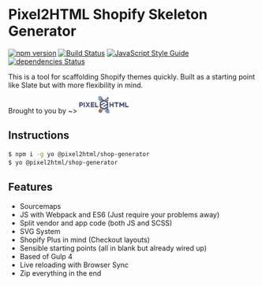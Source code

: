 # Pixel2HTML Shopify Skeleton Generator

[![npm version](https://badge.fury.io/js/%40pixel2html%2Fgenerator-shopify.svg)](https://badge.fury.io/js/%40pixel2html%2Fgenerator-shopify)
[![Build Status](https://travis-ci.org/Pixel2HTML/shopify-skeleton.svg?branch=master)](https://travis-ci.org/Pixel2HTML/shopify-skeleton)
[![JavaScript Style Guide](https://img.shields.io/badge/code_style-standard-brightgreen.svg)](https://standardjs.com)
[![dependencies Status](https://david-dm.org/Pixel2HTML/shopify-skeleton/status.svg)](https://david-dm.org/Pixel2HTML/shopify-skeleton)

This is a tool for scaffolding Shopify themes quickly. Built as a starting point like Slate but with more flexibility in mind.

Brought to you by ~>
<a href='https://pixel2html.com/'><img alt='Pixel2HTML Logo' src='pixel2html-logo.png' width='100px' /></a>


## Instructions

```bash
$ npm i -g yo @pixel2html/shop-generator
$ yo @pixel2html/shop-generator
```

## Features

- Sourcemaps
- JS with Webpack and ES6 (Just require your problems away)
- Split vendor and app code (both JS and SCSS)
- SVG System
- Shopify Plus in mind (Checkout layouts)
- Sensible starting points (all in blank but already wired up)
- Based of Gulp 4
- Live reloading with Browser Sync
- Zip everything in the end
